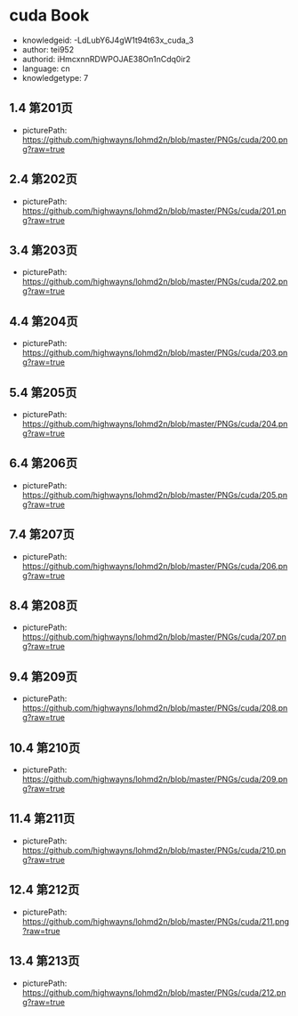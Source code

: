 cuda Book
===
* knowledgeid: -LdLubY6J4gW1t94t63x_cuda_3
* author: tei952
* authorid: iHmcxnnRDWPOJAE38On1nCdq0ir2
* language: cn
* knowledgetype: 7

## 1.4 第201页
* picturePath: https://github.com/highwayns/lohmd2n/blob/master/PNGs/cuda/200.png?raw=true

## 2.4 第202页
* picturePath: https://github.com/highwayns/lohmd2n/blob/master/PNGs/cuda/201.png?raw=true

## 3.4 第203页
* picturePath: https://github.com/highwayns/lohmd2n/blob/master/PNGs/cuda/202.png?raw=true

## 4.4 第204页
* picturePath: https://github.com/highwayns/lohmd2n/blob/master/PNGs/cuda/203.png?raw=true

## 5.4 第205页
* picturePath: https://github.com/highwayns/lohmd2n/blob/master/PNGs/cuda/204.png?raw=true

## 6.4 第206页
* picturePath: https://github.com/highwayns/lohmd2n/blob/master/PNGs/cuda/205.png?raw=true

## 7.4 第207页
* picturePath: https://github.com/highwayns/lohmd2n/blob/master/PNGs/cuda/206.png?raw=true

## 8.4 第208页
* picturePath: https://github.com/highwayns/lohmd2n/blob/master/PNGs/cuda/207.png?raw=true

## 9.4 第209页
* picturePath: https://github.com/highwayns/lohmd2n/blob/master/PNGs/cuda/208.png?raw=true

## 10.4 第210页
* picturePath: https://github.com/highwayns/lohmd2n/blob/master/PNGs/cuda/209.png?raw=true

## 11.4 第211页
* picturePath: https://github.com/highwayns/lohmd2n/blob/master/PNGs/cuda/210.png?raw=true

## 12.4 第212页
* picturePath: https://github.com/highwayns/lohmd2n/blob/master/PNGs/cuda/211.png?raw=true

## 13.4 第213页
* picturePath: https://github.com/highwayns/lohmd2n/blob/master/PNGs/cuda/212.png?raw=true

